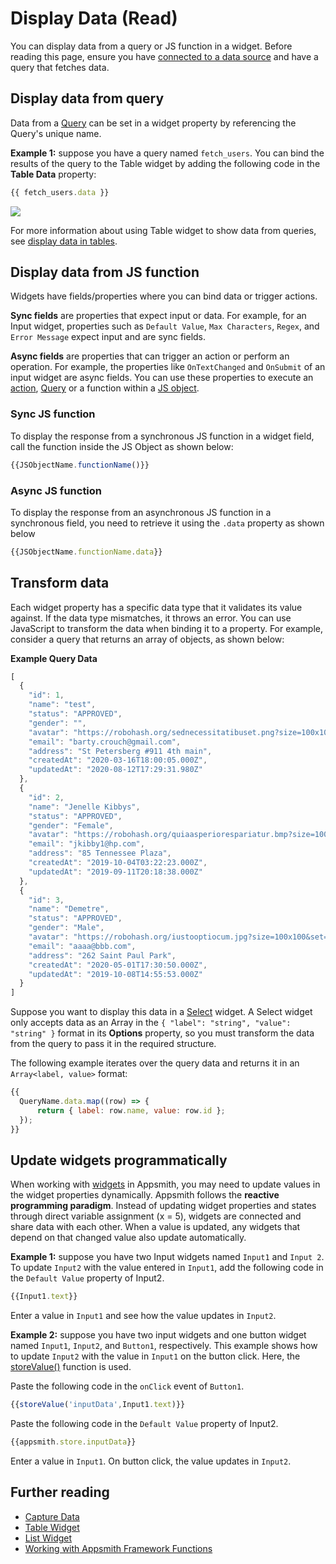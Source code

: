 # Display Data (Read)

You can display data from a query or JS function in a widget. Before reading this page, ensure you have [connected to a data source](/core-concepts/connecting-to-data-sources) and have a query that fetches data.

## Display data from query

Data from a [Query](/core-concepts/data-access-and-binding/querying-a-database) can be set in a widget property by referencing the Query's unique name.

**Example 1:** suppose you have a query named `fetch_users`. You can bind the results of the query to the Table widget by adding the following code in the **Table Data** property:

```javascript
{{ fetch_users.data }}
```

![](</img/bind-table_(2)_(4).gif>)

For more information about using Table widget to show data from queries, see [display data in tables](/reference/widgets/table#display-data-in-tables).

## Display data from JS function

Widgets have fields/properties where you can bind data or trigger actions.

**Sync fields** are properties that expect input or data. For example, for an Input widget, properties such as `Default Value`, `Max Characters`, `Regex`, and `Error Message` expect input and are sync fields.

**Async fields** are properties that can trigger an action or perform an operation. For example, the properties like `OnTextChanged` and `OnSubmit` of an input widget are async fields. You can use these properties to execute an [action](/reference/appsmith-framework/widget-actions), [Query](/core-concepts/data-access-and-binding/querying-a-database#running-a-query) or a function within a [JS object](/core-concepts/writing-code/javascript-editor-beta).

### Sync JS function

To display the response from a synchronous JS function in a widget field, call the function inside the JS Object as shown below:

``` javascript
{{JSObjectName.functionName()}}
```

### Async JS function

To display the response from an asynchronous JS function in a synchronous field, you need to retrieve it using the  `.data` property as shown below

```javascript
{{JSObjectName.functionName.data}}
```

<VideoEmbed host="youtube" videoId="yn_8gs5w04g" title="Display response from async function in widget field" caption="Display response from async function in widget field"/> 

## Transform data

Each widget property has a specific data type that it validates its value against. If the data type mismatches, it throws an error. You can use JavaScript to transform the data when binding it to a property. For example, consider a query that returns an array of objects, as shown below:    

**Example Query Data**

```javascript
[
  {
    "id": 1,
    "name": "test",
    "status": "APPROVED",
    "gender": "",
    "avatar": "https://robohash.org/sednecessitatibuset.png?size=100x100&set=set1",
    "email": "barty.crouch@gmail.com",
    "address": "St Petersberg #911 4th main",
    "createdAt": "2020-03-16T18:00:05.000Z",
    "updatedAt": "2020-08-12T17:29:31.980Z"
  },
  {
    "id": 2,
    "name": "Jenelle Kibbys",
    "status": "APPROVED",
    "gender": "Female",
    "avatar": "https://robohash.org/quiaasperiorespariatur.bmp?size=100x100&set=set1",
    "email": "jkibby1@hp.com",
    "address": "85 Tennessee Plaza",
    "createdAt": "2019-10-04T03:22:23.000Z",
    "updatedAt": "2019-09-11T20:18:38.000Z"
  },
  {
    "id": 3,
    "name": "Demetre",
    "status": "APPROVED",
    "gender": "Male",
    "avatar": "https://robohash.org/iustooptiocum.jpg?size=100x100&set=set1",
    "email": "aaaa@bbb.com",
    "address": "262 Saint Paul Park",
    "createdAt": "2020-05-01T17:30:50.000Z",
    "updatedAt": "2019-10-08T14:55:53.000Z"
  }
]
```

Suppose you want to display this data in a [Select](/reference/widgets/select.md) widget. A Select widget only accepts data as an Array in the `{ "label": "string", "value": "string" }` format in its **Options** property, so you must transform the data from the query to pass it in the required structure.

The following example iterates over the query data and returns it in an `Array<label, value>` format:

```javascript
{{
  QueryName.data.map((row) => {
      return { label: row.name, value: row.id };
  });
}}
```

## Update widgets programmatically

When working with [widgets](/reference/widgets) in Appsmith, you may need to update values in the widget properties dynamically. Appsmith follows the **reactive programming paradigm**. Instead of updating widget properties and states through direct variable assignment (x = 5), widgets are connected and share data with each other. When a value is updated, any widgets that depend on that changed value also update automatically.

**Example 1:** suppose you have two Input widgets named `Input1` and `Input 2`. To update `Input2` with the value entered in `Input1`, add the following code in the `Default Value` property of Input2.

```javascript
{{Input1.text}}
```

Enter a value in `Input1` and see how the value updates in `Input2`.

**Example 2:** suppose you have two input widgets and one button widget named `Input1`, `Input2`, and `Button1`, respectively. This example shows how to update `Input2` with the value in `Input1` on the button click. Here, the [storeValue()](/reference/appsmith-framework/widget-actions/store-value) function is used.

Paste the following code in the `onClick` event of `Button1`. 

```javascript
{{storeValue('inputData',Input1.text)}}
```
Paste the following code in the `Default Value` property of Input2.
```javascript
{{appsmith.store.inputData}}
```
Enter a value in `Input1`. On button click, the value updates in `Input2`.

## Further reading

* [Capture Data](/core-concepts/data-access-and-binding/capturing-data-write)
* [Table Widget](/reference/widgets/table)
* [List Widget](/reference/widgets/list)
* [Working with Appsmith Framework Functions](/reference/appsmith-framework)
